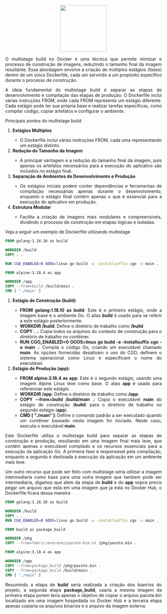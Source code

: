 <div align="center">
  <div>
    <img height = "150" width = "150" src="https://cdn.jsdelivr.net/gh/devicons/devicon/icons/docker/docker-original-wordmark.svg" />
  </div>
</div>

<p style="text-align: justify;">O multistage build no Docker é uma técnica que permite otimizar o processo de construção de imagens, reduzindo o tamanho final da imagem resultante. Essa abordagem envolve a criação de múltiplos estágios (fases) dentro de um único Dockerfile, cada um servindo a um propósito específico durante o processo de construção.</p>

<p style="text-align: justify;">A ideia fundamental do multistage build é separar as etapas de desenvolvimento e compilação das etapas de produção. O Dockerfile inclui várias instruções FROM, onde cada FROM representa um estágio diferente. Cada estágio pode ter sua própria base e realizar tarefas específicas, como compilar código, copiar artefatos e configurar o ambiente.</p>

<p style="text-align: justify;">Principais pontos do multistage build:</p>

<ol>
  <li style="text-align: justify;"><b>Estágios Múltiplos</b></li>
  <ul>
    <li style="text-align: justify;">O Dockerfile inclui várias instruções FROM, cada uma representando um estágio distinto.</li>
  </ul>

  <li style="text-align: justify;"><b>Redução do Tamanho da Imagem</b></li>
  <ul>
    <li style="text-align: justify;">A principal vantagem é a redução do tamanho final da imagem, pois apenas os artefatos necessários para a execução do aplicativo são incluídos no estágio final.</li>
  </ul>

  <li style="text-align: justify;"><b>Separação de Ambientes de Desenvolvimento e Produção</b></li>
  <ul>
    <li style="text-align: justify;">Os estágios iniciais podem conter dependências e ferramentas de compilação necessárias apenas durante o desenvolvimento, enquanto o estágio final contém apenas o que é essencial para a execução do aplicativo em produção.</li>
  </ul>

  <li style="text-align: justify;"><b>Estrutura Modular</b></li>
  <ul>
    <li style="text-align: justify;">Facilita a criação de imagens mais modulares e compreensíveis, dividindo o processo de construção em etapas lógicas e isoladas.</li>
  </ul>
</ol>

<p style="text-align: justify;">Veja a seguir um exemplo de Dockerfile utilizando multistage</p>

```Dockerfile
FROM golang:1.18.10 as build

WORKDIR /build
COPY . .

RUN CGO_ENABLED=0 GOOS=linux go build -a -installsuffix cgo -o main .

FROM alpine:3.18.4 as app

WORKDIR /app
COPY --from=build /build/main .
CMD [ "./main" ]
```

<ol>
  <li style="text-align: justify;"><b>Estágio de Construção (build)</b></li>
  <ul>
    <li style="text-align: justify;"><b>FROM golang:1.18.10 as build</b>: Este é o primeiro estágio, onde a imagem base é o ambiente Go. O alias <b>build</b> é usado para se referir a este estágio posteriormente.</li>
    <li style="text-align: justify;"><b>WORKDIR /build</b>: Define o diretório de trabalho como <b>/build</b></li>
    <li style="text-align: justify;"><b>COPY . .</b>: Copia todos os arquivos do contexto de construção para o diretório de trabalho no contêiner.</li>
    <li style="text-align: justify;"><b>RUN CGO_ENABLED=0 GOOS=linux go build -a -installsuffix cgo -o main .</b>: Compila o código Go, criando um executável chamado <b>main</b>. As opções fornecidas desativam o uso do CGO, definem o sistema operacional como Linux e especificam o nome do executável.</li>
  </ul>
  <li style="text-align: justify;"><b>Estágio de Produção (app):</b></li>
  <ul>
    <li style="text-align: justify;"><b>FROM alpine:3.18.4 as app</b>: Este é o segundo estágio, usando uma imagem Alpine Linux leve como base. O alias <b>app</b> é usado para referenciar este estágio.</li>
    <li style="text-align: justify;"><b>WORKDIR /app</b>: Define o diretório de trabalho como <b>/app</b>.</li>
    <li style="text-align: justify;"><b>COPY --from=build /build/main .</b>: Copia o executável <b>main</b> do estágio de construção (<b>build</b>) para o diretório de trabalho no segundo estágio (<b>app</b>).</li>
    <li style="text-align: justify;"><b>CMD [ "./main" ]</b>: Define o comando padrão a ser executado quando um contêiner baseado nesta imagem for iniciado. Neste caso, executa o executável <b>main</b>.</li>
  </ul>
</ol>

<p style="text-align: justify;">Este Dockerfile utiliza o multistage build para separar as etapas de construção e produção, resultando em uma imagem final mais leve, que contém apenas o executável compilado e os recursos essenciais para a execução da aplicação Go. A primeira fase é responsável pela compilação, enquanto a segunda é destinada à execução da aplicação em um ambiente mais leve.</p>

<p style="text-align: justify;">Um outro recurso que pode ser feito com multistage seria utilizar a imagem intermediaria como base para uma outra imagem que tambem pode ser intermediaria, digamos que alem da etapa de <b>build</b> e do <b>app</b> vopce precis pegar um arquivo que esta em uma imagem que ja esta no Docker Hub, o Dockerfile ficara dessa maneira</p>

```Dockerfile
FROM golang:1.18.10 as build

WORKDIR /build
COPY . .
RUN CGO_ENABLED=0 GOOS=linux go build -a -installsuffix cgo -o main .

FROM build as package_build

WORKDIR /pkg
COPY --from=fabricioveronez/pacote-bin:v1 /pkg/pacote.bin .

FROM alpine:3.18.4 as app

WORKDIR /app
COPY --from=package_build /pkg/pacote.bin .
COPY --from=package_build /build/main .
CMD [ "./main" ]
```

<p style="text-align: justify;">Resumindo a etapa de <b>build</b> seria realizada a criação dos bianrios do projeto, a segunda etapa <b>package_build</b>, usaria a mesma imagem da primeira etapa porem teria apenas o objetivo de copiar o arquivo pacote.bin localizado em uma imagem hospedada no Docker Hub e a terceira etapa apenas copiaria os arquivos binarios e o arquivo da imagem externa.</p>